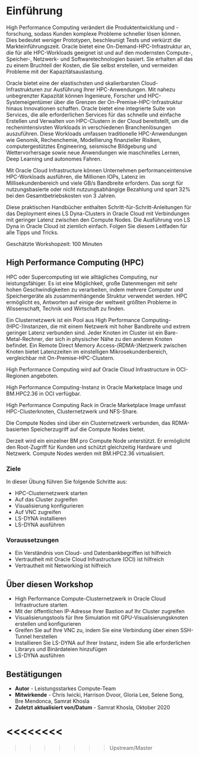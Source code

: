 # Einführung

High Performance Computing verändert die Produktentwicklung und -forschung, sodass Kunden komplexe Probleme schneller lösen können. Dies bedeutet weniger Prototypen, beschleunigt Tests und verkürzt die Markteinführungszeit. Oracle bietet eine On-Demand-HPC-Infrastruktur an, die für alle HPC-Workloads geeignet ist und auf den modernsten Compute-, Speicher-, Netzwerk- und Softwaretechnologien basiert. Sie erhalten all das zu einem Bruchteil der Kosten, die Sie selbst erstellen, und vermeiden Probleme mit der Kapazitätsauslastung.

Oracle bietet eine der elastischsten und skalierbarsten Cloud-Infrastrukturen zur Ausführung Ihrer HPC-Anwendungen. Mit nahezu unbegrenzter Kapazität können Ingenieure, Forscher und HPC-Systemeigentümer über die Grenzen der On-Premise-HPC-Infrastruktur hinaus Innovationen schaffen. Oracle bietet eine integrierte Suite von Services, die alle erforderlichen Services für das schnelle und einfache Erstellen und Verwalten von HPC-Clustern in der Cloud bereitstellt, um die rechenintensivsten Workloads in verschiedenen Branchenlösungen auszuführen. Diese Workloads umfassen traditionelle HPC-Anwendungen wie Genomik, Rechenchemie, Modellierung finanzieller Risiken, computergestütztes Engineering, seismische Bildgebung und Wettervorhersage sowie neue Anwendungen wie maschinelles Lernen, Deep Learning und autonomes Fahren.

Mit Oracle Cloud Infrastructure können Unternehmen performanceintensive HPC-Workloads ausführen, die Millionen IOPs, Latenz im Millisekundenbereich und viele GB/s Bandbreite erfordern. Das sorgt für nutzungsbasierte oder nicht nutzungsabhängige Bezahlung und spart 32% bei den Gesamtbetriebskosten von 3 Jahren.

Diese praktischen Handbücher enthalten Schritt-für-Schritt-Anleitungen für das Deployment eines LS Dyna-Clusters in Oracle Cloud mit Verbindungen mit geringer Latenz zwischen den Compute Nodes. Die Ausführung von LS Dyna in Oracle Cloud ist ziemlich einfach. Folgen Sie diesem Leitfaden für alle Tipps und Tricks.

Geschätzte Workshopzeit: 100 Minuten

## High Performance Computing (HPC)

HPC oder Supercomputing ist wie alltägliches Computing, nur leistungsfähiger. Es ist eine Möglichkeit, große Datenmengen mit sehr hohen Geschwindigkeiten zu verarbeiten, indem mehrere Computer und Speichergeräte als zusammenhängende Struktur verwendet werden. HPC ermöglicht es, Antworten auf einige der weltweit größten Probleme in Wissenschaft, Technik und Wirtschaft zu finden.

Ein Clusternetzwerk ist ein Pool aus High Performance Computing-(HPC-)Instanzen, die mit einem Netzwerk mit hoher Bandbreite und extrem geringer Latenz verbunden sind. Jeder Knoten im Cluster ist ein Bare-Metal-Rechner, der sich in physischer Nähe zu den anderen Knoten befindet. Ein Remote Direct Memory Access-(RDMA-)Netzwerk zwischen Knoten bietet Latenzzeiten im einstelligen Mikrosekundenbereich, vergleichbar mit On-Premise-HPC-Clustern.

High Performance Computing wird auf Oracle Cloud Infrastructure in OCI-Regionen angeboten.

High Performance Computing-Instanz in Oracle Marketplace Image und BM.HPC2.36 in OCI verfügbar.

High Performance Computing Rack in Oracle Marketplace Image umfasst HPC-Clusterknoten, Clusternetzwerk und NFS-Share.

Die Compute Nodes sind über ein Clusternetzwerk verbunden, das RDMA-basierten Speicherzugriff auf die Compute Nodes bietet.

Derzeit wird ein einzelner BM pro Compute Node unterstützt. Er ermöglicht den Root-Zugriff für Kunden und schützt gleichzeitig Hardware und Netzwerk. Compute Nodes werden mit BM.HPC2.36 virtualisiert.

### Ziele

In dieser Übung führen Sie folgende Schritte aus:

*   HPC-Clusternetzwerk starten
*   Auf das Cluster zugreifen
*   Visualisierung konfigurieren
*   Auf VNC zugreifen
*   LS-DYNA installieren
*   LS-DYNA ausführen

### Voraussetzungen

*   Ein Verständnis von Cloud- und Datenbankbegriffen ist hilfreich
*   Vertrautheit mit Oracle Cloud Infrastructure (OCI) ist hilfreich
*   Vertrautheit mit Networking ist hilfreich

## Über diesen Workshop

*   High Performance Compute-Clusternetzwerk in Oracle Cloud Infrastructure starten
*   Mit der öffentlichen IP-Adresse Ihrer Bastion auf Ihr Cluster zugreifen
*   Visualisierungstools für Ihre Simulation mit GPU-Visualisierungsknoten erstellen und konfigurieren
*   Greifen Sie auf Ihre VNC zu, indem Sie eine Verbindung über einen SSH-Tunnel herstellen
*   Installieren Sie LS-DYNA auf Ihrer Instanz, indem Sie alle erforderlichen Librarys und Binärdateien hinzufügen
*   LS-DYNA ausführen

## Bestätigungen

*   **Autor** - Leistungsstarkes Compute-Team
*   **Mitwirkende** - Chris Iwicki, Harrison Dvoor, Gloria Lee, Selene Song, Bre Mendonca, Samrat Khosla
*   **Zuletzt aktualisiert von/Datum** - Samrat Khosla, Oktober 2020

# <<<<<<<<

> > > > > > > Upstream/Master